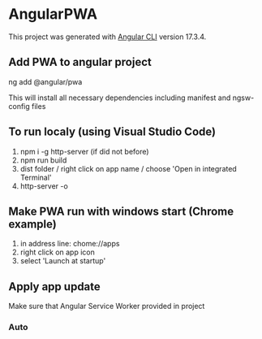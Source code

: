 # AngularPWA

This project was generated with [Angular CLI](https://github.com/angular/angular-cli) version 17.3.4.

## Add PWA to angular project

ng add @angular/pwa

This will install all necessary dependencies including manifest and ngsw-config files

## To run localy (using Visual Studio Code)

1) npm i -g http-server (if did not before)
2) npm run build
3) dist folder / right click on app name / choose 'Open in integrated Terminal'
4) http-server -o

## Make PWA run with windows start (Chrome example)

1) in address line: chome://apps
2) right click on app icon
3) select 'Launch at startup'

## Apply app update

Make sure that Angular Service Worker provided in project



### Auto


